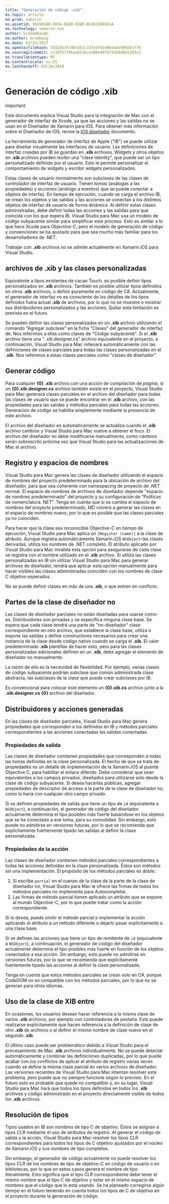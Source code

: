 ```yaml
---
title: "Generación de código .xib"
ms.topic: article
ms.prod: xamarin
ms.assetid: 365991A8-E07A-0420-D28E-BC4D32065E1A
ms.technology: xamarin-ios
author: bradumbaugh
ms.author: brumbaug
ms.date: 03/21/2017
ms.openlocfilehash: 7d320b3fc40c852c337e5fd1e9bda4e90920cf70
ms.sourcegitcommit: cc38757f56aab53bce200e40f873eb8d0e5393c3
ms.translationtype: MT
ms.contentlocale: es-ES
ms.lasthandoff: 03/20/2018
---
```

# <a name="xib-code-generation"></a>Generación de código .xib

> [!IMPORTANT]
>  Este documento explica Visual Studio para la integración de Mac con el generador de interfaz de Xcode, ya que las acciones y las salidas no se usan en el Diseñador de Xamarin para iOS. Para obtener más información sobre el Diseñador de iOS, revise la [iOS diseñador](~/ios/user-interface/designer/index.md) documento.

La herramienta de generador de interfaz de Apple ("IB") se puede utilizar para diseñar visualmente las interfaces de usuario. Las definiciones de interfaz creadas por IB se guardan en **.xib** archivos. Widgets y otros objetos en **.xib** archivos pueden recibir una "clase identity", que puede ser un tipo personalizado definido por el usuario. Esto le permite personalizar el comportamiento de widgets y escribir widgets personalizados.

Estas clases de usuario normalmente son subclases de las clases de controlador de interfaz de usuario. Tienen *tomas* (análogas a las propiedades) y *acciones* (análogo a eventos) que se puede conectar a objetos de interfaz. En tiempo de ejecución, cuando se carga el archivo IB, se crean los objetos y las salidas y las acciones se conectan a los distintos objetos de interfaz de usuario de forma dinámica. Al definir estas clases administradas, debe definir todas las acciones y las salidas para que coincida con los que espera IB. Visual Studio para Mac usa un modelo de código subyacente similar para simplificar este proceso. Esto es similar a lo que hace Xcode para Objective-C, pero el modelo de generación de código y convenciones se ha ajustado para que sea mucho más familiar para los desarrolladores de .NET.

Trabajar con **.xib** archivos no se admite actualmente en Xamarin.iOS para Visual Studio.

## <a name="xib-files-and-custom-classes"></a>archivos de .xib y las clases personalizadas

Equivalente a tipos existentes de cacao Touch, es posible definir tipos personalizados en **.xib** archivos. También es posible utilizar tipos definidos en otros **.xib** archivos, o definir puramente en código de C#. Actualmente, el generador de interfaz no es consciente de los detalles de los tipos definidos fuera actual **.xib** de archivos, por lo que no se muestre o mostrar sus distribuidores personalizados y las acciones. Quitar esta limitación es prevista en el futuro.

Se pueden definir las clases personalizadas en un **.xib** archivo utilizando el comando "Agregar subclase" en la ficha "Clases" del generador de interfaz de. Nos referimos a ellas como clases de "Código subyacente". Si el **.xib** archivo tiene una ". xib.designer.cs" archivo equivalente en el proyecto, a continuación, Visual Studio para Mac rellenará automáticamente con las definiciones de clases parciales para todas las clases personalizadas en el **.xib**. Nos referimos a estas clases parciales como "clases de diseñador".

## <a name="generating-code"></a>Generar código

Para cualquier **{0} .xib** archivo con una acción de compilación de *página*, si un **{0}.xib.designer.cs** archivo también existe en el proyecto, Visual Studio para Mac generará clases parciales en el archivo del diseñador para todas las clases de usuario que se puede encontrar en el **.xib** archivo, con las propiedades para las salidas y métodos parciales para todas las acciones. Generación de código se habilita simplemente mediante la presencia de este archivo.

El archivo del diseñador es automáticamente se actualiza cuando el **.xib** archivo cambios y Visual Studio para Mac vuelve a obtener el foco. El archivo del diseñador no debe modificarse manualmente, como cambios serán sobrescrito próxima vez que Visual Studio para las actualizaciones de Mac el archivo.

## <a name="registration-and-namespaces"></a>Registro y espacios de nombres

Visual Studio para Mac genera las clases de diseñador utilizando el espacio de nombres del proyecto predeterminado para la ubicación de archivo del diseñador, para que sea coherente con namespacing de proyecto de .NET normal. El espacio de nombres de archivos de diseñador depende "espacio de nombres predeterminado" del proyecto y su configuración de "Políticas de nomenclatura. NET". Tenga en cuenta que si se cambia el espacio de nombres del proyecto predeterminado, MD volverá a generar las clases en el espacio de nombres nuevo, por lo que es posible que las clases parciales ya no coinciden.

Para hacer que la clase sea reconocible Objective-C en tiempo de ejecución, Visual Studio para Mac aplica un `[Register (name)]` a la clase de atributo. Aunque registra automáticamente Xamarin.iOS `NSObject`-las clases derivadas, utiliza los nombres de .NET completo. El atributo aplicado por Visual Studio para Mac invalida esta opción para asegurarse de cada clase se registra con el nombre utilizado en el **.xib** archivo. Si utiliza las clases personalizadas en IB sin utilizar Visual Studio para Mac para generar archivos de diseñador, tendrá que aplicar esta opción manualmente para hacer visibles las clases administradas coinciden con los nombres de clase C objetivo esperados.

No se puede definir clases en más de una **.xib**, o que entren en conflicto.

## <a name="non-designer-class-parts"></a>Partes de la clase de diseñador no

Las clases de diseñador parciales no están diseñadas para usarse como-es. Distribuidores son privadas y se especifica ninguna clase base. Se espera que cada clase tendrá una parte de "no-diseñador" clase correspondiente en otro archivo, que establece la clase base, utiliza o expone las salidas y define constructores necesarios para crear una instancia de la clase desde código nativo cuando se carga el **.xib**. El valor predeterminado **.xib** plantillas de hacer esto, pero para las clases personalizadas adicionales definen en un **.xib**, debe agregar el elemento de diseñador no manualmente.

La razón de ello es la necesidad de flexibilidad. Por ejemplo, varias clases de código subyacente podrían subclase que común administrada clase abstracta, las subclases de la clase que puede crear subclases por IB.

Es convencional para colocar este elemento un **{0}.xib.cs** archivo junto a la **.xib.designer.cs {0}** archivo del diseñador.

<a name="generated" />

## <a name="generated-actions-and-outlets"></a>Distribuidores y acciones generadas

En las clases de diseñador parciales, Visual Studio para Mac genera propiedades que corresponden a los definidos en IB y métodos parciales correspondientes a las acciones conectadas las salidas conectadas.

### <a name="outlet-properties"></a>Propiedades de salida

Las clases de diseñador contienen propiedades que corresponden a todas las tomas definidas en la clase personalizada. El hecho de que se trata de propiedades es un detalle de implementación de la Xamarin.iOS al puente Objective C, para habilitar el enlace diferido. Debe considerar que sean equivalentes a los campos privados, diseñados para utilizarse sólo desde la clase de código subyacente. Si desea hacerlas públicas, agregar propiedades de descriptor de acceso a la parte de la clase de diseñador no, como lo haría con cualquier otro campo privado.

Si se definen propiedades de salida que tiene un tipo de `id` (equivalente a `NSObject`), a continuación, el generador de código del diseñador actualmente determina el tipo posibles más fuerte basándose en los objetos que se ha conectado a ese toma, para su comodidad.
Sin embargo, esto puede no admitirse en versiones futuras, por lo que se recomienda que explícitamente fuertemente tipado las salidas al definir la clase personalizada.

### <a name="action-properties"></a>Propiedades de la acción

Las clases de diseñador contienen métodos parciales correspondientes a todas las acciones definidas en la clase personalizada. Éstos son métodos sin una implementación. El propósito de los métodos parciales es doble:

1.  Si escribe `partial` en el cuerpo de la clase de la parte de la clase de diseñador no, Visual Studio para Mac le ofrece las firmas de todos los métodos parciales no implementa para Autocompletar.
2.  Las firmas de método parcial tienen aplicado un atributo que se expone al mundo Objective-C, por lo que puede tratar como la acción correspondiente.


Si lo desea, puede omitir el método parcial e implementar la acción aplicando el atributo a un método diferente o dejarlo pasar explícitamente a una clase base.

Si se definen las acciones que tiene un tipo de remitente de `id` (equivalente a `NSObject`), a continuación, el generador de código del diseñador actualmente determina el tipo posibles más fuerte en función de los objetos conectados a esa acción. Sin embargo, esto puede no admitirse en versiones futuras, por lo que se recomienda que explícitamente fuertemente tipado las acciones al definir la clase personalizada.

Tenga en cuenta que estos métodos parciales se crean solo en C#, porque CodeDOM no es compatible con los métodos parciales, por lo que no se generan para otros idiomas.

## <a name="cross-xib-class-usage"></a>Uso de la clase de XIB entre

En ocasiones, los usuarios desean hacer referencia a la misma clase de varios **.xib** archivos, por ejemplo con controladores de pestaña. Esto puede realizarse explícitamente que hacen referencia a la definición de clase de otro **.xib** de archivos o al definir el mismo nombre de clase nuevo en el segundo **.xib**.

El último caso puede ser problemático debido a Visual Studio para el procesamiento de Mac **.xib** archivos individualmente. No se puede detectar automáticamente y combinar las definiciones duplicadas, por lo que puede acabar con los conflictos de aplicar el atributo de registro varias veces cuando se define la misma clase parcial en varios archivos de diseñador. Las versiones recientes de Visual Studio para Mac intentan resolver este problema, pero puede que no siempre funcione según lo previsto. En el futuro esto es probable que quede no compatible y, en su lugar, Visual Studio para Mac hará que todos los tipos definidos en todos los **.xib** archivos y código administrado en el proyecto directamente visible de todos los **.xib** archivos.

## <a name="type-resolution"></a>Resolución de tipos

Tipos usados en IB son nombres de tipo C de objetivo. Éstos se asignan a tipos CLR mediante el uso de atributos de registro. Al generar el código de salida y la acción, Visual Studio para Mac resolver los tipos CLR correspondientes para todos los tipos de C objetivo ajustados por el núcleo de Xamarin.iOS y sus nombres de tipo completos.

Sin embargo, el generador de código actualmente no puede resolver los tipos CLR de los nombres de tipo de objetivo-C en código de usuario o en bibliotecas, por lo que en estos casos genera el nombre de tipo literalmente. Esto significa que el tipo CLR correspondiente debe tener el mismo nombre que el tipo C de objetivo y estar en el mismo espacio de nombres que el código que lo está usando. Se ha planeado corregirse algún tiempo en el futuro teniendo en cuenta todos los tipos de C de objetivo en el proyecto durante la generación de código.
